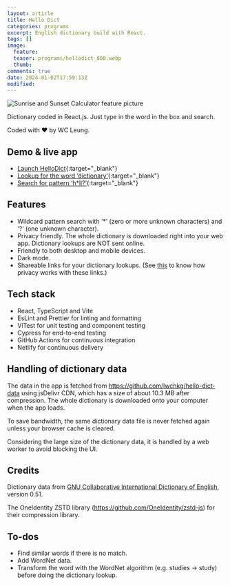```yaml
---
layout: article
title: Hello Dict
categories: programs
excerpt: English dictionary build with React.
tags: []
image:
  feature:
  teaser: programs/hellodict_800.webp
  thumb:
comments: true
date: 2024-01-02T17:59:13Z
modified:
---
```

<aside>
<img alt="Sunrise and Sunset Calculator feature picture" src="{% link images/programs/hellodict_800.webp %}">
</aside>

Dictionary coded in React.js. Just type in the word in the box and search.

Coded with ❤️ by WC Leung.

## Demo & live app

- [Launch HelloDict](https://hellodict.netlify.app){:target="_blank"}
- [Lookup for the word ‘dictionary’](https://hellodict.netlify.app#/word/dictionary){:target="_blank"}
- [Search for pattern ‘h\*ll?’](https://hellodict.netlify.app/#/search/h*ll%3F){:target="_blank"}

## Features

- Wildcard pattern search with ‘\*’ (zero or more unknown characters) and ‘?’
  (one unknown character).
- Privacy friendly. The whole dictionary is downloaded right into your web app.
  Dictionary lookups are NOT sent online.
- Friendly to both desktop and mobile devices.
- Dark mode.
- Shareable links for your dictionary lookups. (See
  [this](https://en.wikipedia.org/wiki/URI_fragment) to know how privacy works
  with these links.)

## Tech stack

- React, TypeScript and Vite
- EsLint and Prettier for linting and formatting
- ViTest for unit testing and component testing
- Cypress for end-to-end testing
- GitHub Actions for continuous integration
- Netlify for continuous delivery

## Handling of dictionary data

The data in the app is fetched from https://github.com/lwchkg/hello-dict-data
using jsDelivr CDN, which has a size of about 10.3 MB after compression. The
whole dictionary is downloaded onto your computer when the app loads.

To save bandwidth, the same dictionary data file is never fetched again unless
your browser cache is cleared.

Considering the large size of the dictionary data, it is handled by a web worker
to avoid blocking the UI.

## Credits

Dictionary data from
[GNU Collaborative International Dictionary of English](https://gcide.gnu.org.ua/),
version 0.51.

The OneIdentity ZSTD library (https://github.com/OneIdentity/zstd-js) for their
compression library.

## To-dos

- Find similar words if there is no match.
- Add WordNet data.
- Transform the word with the WordNet algorithm (e.g. studies -> study) before
  doing the dictionary lookup.
